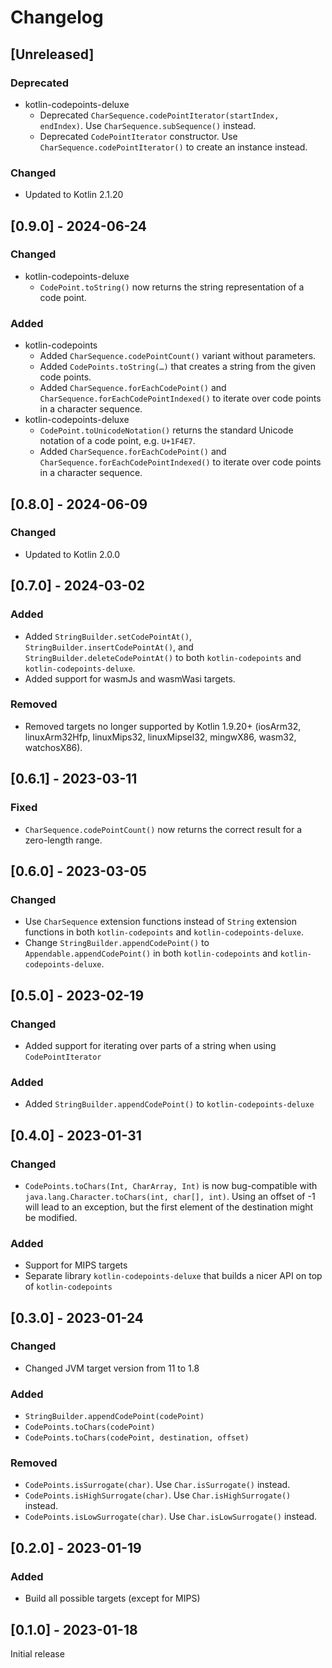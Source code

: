 # Changelog

## [Unreleased]
### Deprecated
- kotlin-codepoints-deluxe
  - Deprecated `CharSequence.codePointIterator(startIndex, endIndex)`. Use `CharSequence.subSequence()` instead.
  - Deprecated `CodePointIterator` constructor. Use `CharSequence.codePointIterator()` to create an instance instead.

### Changed
- Updated to Kotlin 2.1.20

## [0.9.0] - 2024-06-24
### Changed
- kotlin-codepoints-deluxe
  - `CodePoint.toString()` now returns the string representation of a code point.

### Added
- kotlin-codepoints
  - Added `CharSequence.codePointCount()` variant without parameters.
  - Added `CodePoints.toString(…)` that creates a string from the given code points.
  - Added `CharSequence.forEachCodePoint()` and `CharSequence.forEachCodePointIndexed()` to iterate over code points in
    a character sequence.
- kotlin-codepoints-deluxe
  - `CodePoint.toUnicodeNotation()` returns the standard Unicode notation of a code point, e.g. `U+1F4E7`.
  - Added `CharSequence.forEachCodePoint()` and `CharSequence.forEachCodePointIndexed()` to iterate over code points in
    a character sequence.

## [0.8.0] - 2024-06-09
### Changed
- Updated to Kotlin 2.0.0

## [0.7.0] - 2024-03-02
### Added
- Added `StringBuilder.setCodePointAt()`, `StringBuilder.insertCodePointAt()`, and `StringBuilder.deleteCodePointAt()` 
  to both `kotlin-codepoints` and `kotlin-codepoints-deluxe`.
- Added support for wasmJs and wasmWasi targets.

### Removed
- Removed targets no longer supported by Kotlin 1.9.20+ (iosArm32, linuxArm32Hfp, linuxMips32, linuxMipsel32, mingwX86,
  wasm32, watchosX86).

## [0.6.1] - 2023-03-11
### Fixed
- `CharSequence.codePointCount()` now returns the correct result for a zero-length range.

## [0.6.0] - 2023-03-05
### Changed
- Use `CharSequence` extension functions instead of `String` extension functions in both `kotlin-codepoints` and
  `kotlin-codepoints-deluxe`.
- Change `StringBuilder.appendCodePoint()` to `Appendable.appendCodePoint()` in both `kotlin-codepoints` and
  `kotlin-codepoints-deluxe`.

## [0.5.0] - 2023-02-19
### Changed
- Added support for iterating over parts of a string when using `CodePointIterator`

### Added
- Added `StringBuilder.appendCodePoint()` to `kotlin-codepoints-deluxe`

## [0.4.0] - 2023-01-31
### Changed
- `CodePoints.toChars(Int, CharArray, Int)` is now bug-compatible with `java.lang.Character.toChars(int, char[], int)`. 
  Using an offset of -1 will lead to an exception, but the first element of the destination might be modified. 

### Added
- Support for MIPS targets
- Separate library `kotlin-codepoints-deluxe` that builds a nicer API on top of `kotlin-codepoints`

## [0.3.0] - 2023-01-24
### Changed
- Changed JVM target version from 11 to 1.8

### Added
- `StringBuilder.appendCodePoint(codePoint)`
- `CodePoints.toChars(codePoint)`
- `CodePoints.toChars(codePoint, destination, offset)`

### Removed
- `CodePoints.isSurrogate(char)`. Use `Char.isSurrogate()` instead.
- `CodePoints.isHighSurrogate(char)`. Use `Char.isHighSurrogate()` instead.
- `CodePoints.isLowSurrogate(char)`. Use `Char.isLowSurrogate()` instead.


## [0.2.0] - 2023-01-19
### Added
- Build all possible targets (except for MIPS)


## [0.1.0] - 2023-01-18
Initial release
